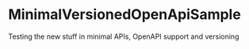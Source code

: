 # MinimalVersionedOpenApiSample
Testing the new stuff in minimal APIs, OpenAPI support and versioning

